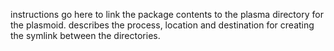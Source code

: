 instructions go here to link the package contents to the plasma directory for the plasmoid. describes the process, location and destination for creating the symlink between the directories.